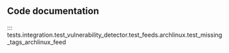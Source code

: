 ## Code documentation

::: tests.integration.test_vulnerability_detector.test_feeds.archlinux.test_missing_tags_archlinux_feed